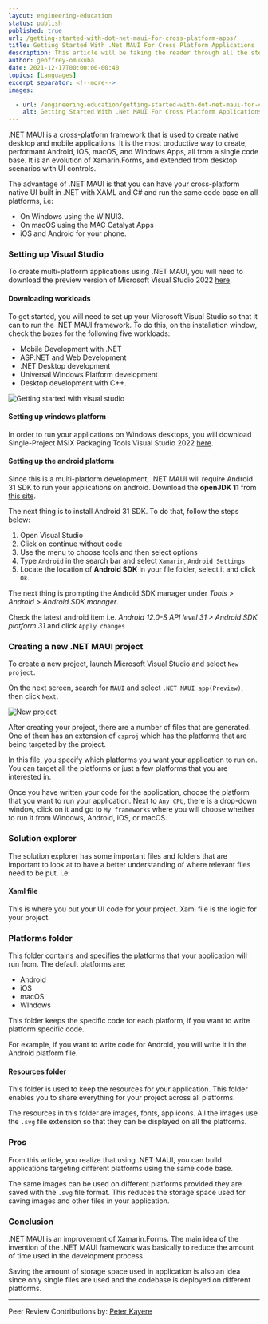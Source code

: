 ```yaml
---
layout: engineering-education
status: publish
published: true
url: /getting-started-with-dot-net-maui-for-cross-platform-apps/
title: Getting Started With .Net MAUI For Cross Platform Applications
description: This article will be taking the reader through all the steps needed in order to build cross-platform applications for Android, iOS, macOS, and Windows with visual studio 2022 using .NET MAUI.
author: geoffrey-omukuba
date: 2021-12-17T00:00:00-00:40
topics: [Languages]
excerpt_separator: <!--more-->
images:

  - url: /engineering-education/getting-started-with-dot-net-maui-for-cross-platform-apps/hero.png
    alt: Getting Started With .Net MAUI For Cross Platform Applications
---
```

.NET MAUI is a cross-platform framework that is used to create native desktop and mobile applications. It is the most productive way to create, performant Android, iOS, macOS, and Windows Apps, all from a single code base. It is an evolution of Xamarin.Forms, and extended from desktop scenarios with UI controls.
<!--more-->
The advantage of .NET MAUI is that you can have your cross-platform native UI built in .NET with XAML and C# and run the same code base on all platforms, i.e:
- On Windows using the WINUI3.
- On macOS using the MAC Catalyst Apps
- iOS and Android for your phone.

### Setting up Visual Studio
To create multi-platform applications using .NET MAUI, you will need to download the preview version of Microsoft Visual Studio 2022 [here](https://visualstudio.microsoft.com/vs/preview/).

#### Downloading workloads
To get started, you will need to set up your Microsoft Visual Studio so that it can to run the .NET MAUI framework. To do this, on the installation window, check the boxes for the following five workloads:
- Mobile Development with .NET
- ASP.NET and Web Development
- .NET Desktop development
- Universal Windows Platform development
- Desktop development with C++.

![Getting started with visual studio](/engineering-education/getting-started-with-dot-net-maui-for-cross-platform-apps/workloads.png)

#### Setting up windows platform
In order to run your applications on Windows desktops, you will download Single-Project MSIX Packaging Tools Visual Studio 2022 [here](https://marketplace.visualstudio.com/items?itemName=ProjectReunion.MicrosoftSingleProjectMSIXPackagingToolsDev17).

#### Setting up the android platform
Since this is a multi-platform development, .NET MAUI will require Android 31 SDK to run your applications on android. Download the **openJDK 11** from [this site](https://www.microsoft.com/openjdk).

The next thing is to install Android 31 SDK. To do that, follow the steps below:
1. Open Visual Studio
2. Click on continue without code
3. Use the menu to choose tools and then select options
4. Type `Android` in the search bar and select `Xamarin`, `Android Settings`
5. Locate the location of **Android SDK** in your file folder, select it and click `Ok`.

The next thing is prompting the Android SDK manager under _Tools > Android > Android SDK manager_.

Check the latest android item i.e. _Android 12.0-S API level 31 > Android SDK platform 31_ and click `Apply changes`

### Creating a new .NET MAUI project
To create a new project, launch Microsoft Visual Studio and select `New project`.

On the next screen, search for `MAUI` and select `.NET MAUI app(Preview)`, then click `Next`.

![New project](/engineering-education/getting-started-with-dot-net-maui-for-cross-platform-apps/maui.png)

After creating your project, there are a number of files that are generated. One of them has an extension of `csproj` which has the platforms that are being targeted by the project.

In this file, you specify which platforms you want your application to run on. You can target all the platforms or just a few platforms that you are interested in.

Once you have written your code for the application, choose the platform that you want to run your application. Next to `Any CPU`, there is a drop-down window, click on it and go to `My frameworks` where you will choose whether to run it from Windows, Android, iOS, or macOS.

### Solution explorer
The solution explorer has some important files and folders that are important to look at to have a better understanding of where relevant files need to be put. i.e:

#### Xaml file
This is where you put your UI code for your project. Xaml file is the logic for your project.

### Platforms folder
This folder contains and specifies the platforms that your application will run from. The default platforms are:
- Android
- iOS
- macOS
- WIndows

This folder keeps the specific code for each platform, if you want to write platform specific code.

For example, if you want to write code for Android, you will write it in the Android platform file.

#### Resources folder
This folder is used to keep the resources for your application. This folder enables you to share everything for your project across all platforms.

The resources in this folder are images, fonts, app icons. All the images use the `.svg` file extension so that they can be displayed on all the platforms.

### Pros
From this article, you realize that using .NET MAUI, you can build applications targeting different platforms using the same code base.

The same images can be used on different platforms provided they are saved with the `.svg` file format. This reduces the storage space used for saving images and other files in your application.

### Conclusion
.NET MAUI is an improvement of Xamarin.Forms. The main idea of the invention of the .NET MAUI framework was basically to reduce the amount of time used in the development process.

Saving the amount of storage space used in application is also an idea since only single files are used and the codebase is deployed on different platforms.

---
Peer Review Contributions by: [Peter Kayere](/engineering-education/authors/peter-kayere/)
